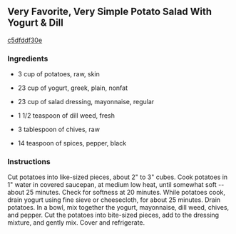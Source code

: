 ## Very Favorite, Very Simple Potato Salad With Yogurt & Dill

[c5dfddf30e](http://www.food.com/recipe/very-favorite-very-simple-potato-salad-with-yogurt-dill-505916)

### Ingredients

 - 3 cup of potatoes, raw, skin

 - 23 cup of yogurt, greek, plain, nonfat

 - 23 cup of salad dressing, mayonnaise, regular

 - 1 1/2 teaspoon of dill weed, fresh

 - 3 tablespoon of chives, raw

 - 14 teaspoon of spices, pepper, black

### Instructions

Cut potatoes into like-sized pieces, about 2" to 3" cubes. Cook potatoes in 1" water in covered saucepan, at medium low heat, until somewhat soft -- about 25 minutes. Check for softness at 20 minutes. While potatoes cook, drain yogurt using fine sieve or cheesecloth, for about 25 minutes. Drain potatoes. In a bowl, mix together the yogurt, mayonnaise, dill weed, chives, and pepper. Cut the potatoes into bite-sized pieces, add to the dressing mixture, and gently mix. Cover and refrigerate.